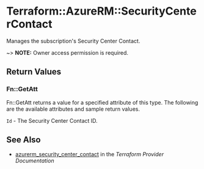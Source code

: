 # Terraform::AzureRM::SecurityCenterContact

Manages the subscription's Security Center Contact.

~> **NOTE:** Owner access permission is required.

## Return Values

### Fn::GetAtt

Fn::GetAtt returns a value for a specified attribute of this type. The following are the available attributes and sample return values.

`Id` - The Security Center Contact ID.

## See Also

* [azurerm_security_center_contact](https://www.terraform.io/docs/providers/azurerm/r/security_center_contact.html) in the _Terraform Provider Documentation_
